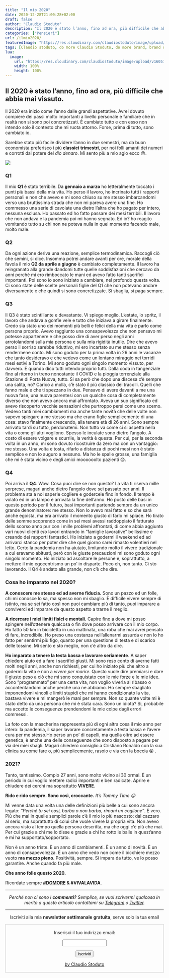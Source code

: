 ```yaml
---
title: "Il mio 2020"
date: 2020-12-28T21:00:28+02:00
draft: false
author: "Claudio Stoduto"
description: "Il 2020 è stato l’anno, fino ad ora, più difficile che abbia mai vissuto."
categories: ["Pensieri"]
url: /ilmio2020/
featuredImage: "https://res.cloudinary.com/claudiostoduto/image/upload/v1609175363/lccmkzanrrzvklhze8qu.jpg"
tags: [Claudio stoduto, do more Claudio Stoduto, do more brand, brand do more, do more italia, do more, fai di più, blog motivazionale, Claudio Stoduto]
lua:
  image:
    url: "https://res.cloudinary.com/claudiostoduto/image/upload/v1605100311/Nasci_sbagli_e_cresci_podcast.jpg"
    width: 100%
    height: 100%
---
```

## Il 2020 è stato l’anno, fino ad ora, più difficile che abbia mai vissuto.

Il 2020 era inizio come l’anno dalle grandi aspettative. Avrei dovuto compiere dei passi molto importanti a livello personale e familiare che in realtà non si sono poi concretizzati. È cambiato tutto e con esso non intendo solo il contesto che mi ruota attorno. Forse, prima di tutto, sono cambiato io.

Sarebbe stato più facile dividere l’anno in due semestri, ma da buon economista preferisco i più **classici** **trimestri**, per noi folli amanti dei numeri e corrotti dal potere del *dio denaro*. Mi sento più a mio agio ecco 😜.

![](https://res.cloudinary.com/claudiostoduto/image/upload/v1609175363/lccmkzanrrzvklhze8qu.jpg)

### Q1

Il mio **Q1** è stato terribile. Da **gennaio a marzo** ho letteralmente toccato i punti più bassi della mia vita. Ho perso il lavoro, ho incrinato tutti i rapporti personali e non che avevo e mi sono chiuso su me stesso imbarcandomi verso una bruttissima strada che non mi pareva avere una fine. Ho commesso una serie di cavolate una dietro l’altra che ho pagato per intero, nessuna esclusa. Ho passato ed ho fatto passare dei mesi terribili. Il lavoro che non andava e la pandemia poi mi hanno segnato. Ed io? ho reagito vomitando tutto su chi non ne poteva nulla in quel momento facendo male, molto male.


### Q2

Da ogni azione deriva una reazione, semplice termodinamica. Raccogli ciò che semini, si dice. Insomma potrei andare avanti per ore, morale della favola il mio **Q2 da aprile a giugno** è cambiato completamente. Il lavoro ha reingranato alla grande dandomi tutte quelle soddisfazioni che cercavo da anni perché mi ero rimboccato le mani ed avevo fatto tanti sacrifici importanti. Poi sono io sono iniziato a cambiare, nel profondo questa volta. Ci sono state delle scelte personali figlie del Q1 che non potevano andare diversamente e che quindi si sono concretizzate. Si sbaglia, si paga sempre.

### Q3

Il Q3 è stato scintillante e devastante. Vi spiego meglio. L’estate, lo spritz, il lavoro che andava a gonfie vele e tutto che iniziava a girare finalmente. Credo sia stato uno dei momenti più belli e felici della mia vita e parlo come persona proprio. Avevo raggiunto una consapevolezza che non pensavo mi potesse appartenere e che posso dire di aver perso negli anni arrotolandomi sulla mia persona e sulla mia rigidità inutile. Dire che avevo perso il sorriso sarebbe riduttivo, mi ero incartato su me stesso senza rendermene conto. Mi sono goduto per la prima volta in 26 anni le vacanze che tanto desideravo e che vedevo come un lontano miraggio nei torridi mesi estivi a Torino. Mi sono goduto ogni singolo momento vissuto, per davvero. E quando dico tutti intendo proprio tutti. Dalla coda in tangenziale fino al ritorno in treno nonostante il COVID e la pioggia torrenziale alla Stazione di Porta Nuova, tutto. Si sa però che dopo una discesa c’è sempre una salita, no? Carico a molla, c’è stato il più classico dei tracolli. Quelli che fanno male e che ti spezzano in due. Pensavo di avere davanti a me una nuova fase, una nuova parentesi con un qualche cosa di completamente diverso che non avevo ancora mai affrontato. Aveva un suo significato ed avevo riscoperto vecchie sensazioni che purtroppo persi come uno scemo. Vedevo tanti miei cambiamenti ma anche tante novità che delle volte non sapevo spiegare a me stesso ma che erano figlie semplicemente di una cosa: stavo finalmente crescendo, alla tenera età di 26 anni. Sono sempre arrivato tardi su tutto, perdonatemi. Non tutto va come ci si aspetta nella vita o come gli altri vogliono. Spesso le inculate sono dietro l’angolo. A costo di essere volgare e scurrile, la verità è questa. Per cui, per la seconda volta in un anno, mi sono dovuto ricostruire da zero ma con un vantaggio: me stesso. Una volta è tosta, rifarlo a distanza di pochi mesi non è stato semplice e non lo auguro a nessuno. Ma ho le spalle grosse, una famiglia che mi è stata vicino e degli amici moooooolto pazienti 😊.

### Q4

Poi arriva il **Q4**. Wow. Cosa puoi dire se non questo? La vita ti riserva mille sorprese, magari anche dietro l’angolo dove sei passato per anni. Il problema sta a noi saperle cogliere e godercele fino in fondo. Il tempo è volato ed in un lampo è arrivata la fine dell’anno. Ho posto delle basi in questo periodo per il futuro, basi importanti partendo sempre da un unico grande denominatore: me stesso. Non lo avevo mai fatto e so che sarà anche egoista, ma era arrivato il momento giusto di farlo mi spiace. Ho tirato delle somme scoprendo come in sei mesi avessi raddoppiato il fatturato dello scorso anno pur con i mille problemi affrontati, di come abbia aggiunto vari nuovi clienti e/o lavori entrando in “famiglie lavorative” bellissime  e creando dei rapporti fantastici. Ho iniziato a godermi il weekend ed ad arrivarci stanco per poter dire che quel giorno sarei rimasto volentieri nel letto. Certo la pandemia non ha aiutato, limitando molto il vivere tradizionale a cui eravamo abituati, però con le giuste precauzioni mi sono goduto ogni singolo momento. Ho iniziato ad ascoltare le persone e, soprattutto, a mettere il mio egocentrismo un po’ in disparte. Poco eh, non tanto. Ci sto lavorando. Il Q4 è andato alla grande, non c’è che dire.

### Cosa ho imparato nel 2020?

**A conoscere me stesso ed ad averne fiducia.** Sono un pazzo ed un folle, chi mi conosce lo sa, ma spesso non mi sbaglio. È difficile vivere sempre di istinto, ma se sei fatto così non puoi cambiare più di tanto, puoi imparare a conviverci ed imparare da questo aspetto a trarne il meglio.

**A ricercare i miei limiti fisici e mentali.** Capire fino a dove mi posso spingere nell’ottenere qualcosa o fin dove posso arrivare con il mio corpo. Ho fatto 50 km in bicicletta in una mattinata, una roba che mai avrei pensato di fare, incredibile. Ho preso una costanza nell’allenarmi assurda e non lo ho fatto per sentirmi più figo, quanto per una questione di testa e di scarico delle tossine. Mi sento e sto meglio, non c’è altro da dire.

**Ho imparato a tenere la testa bassa e lavorare seriamente**. A saper chiedere aiuto ed a fare i sacrifici giusti. Mi sono reso conto di averne fatti molti negli anni, anche non richiesti, per cui ho iniziato più che altro a godermi la vita e non a *vivere per morire*. Questo vuole dire premiarsi e dare il giusto peso a ciò che mi sono conquistato con le mie forze e le mie idee. Sono “programmato” per una certa vita, non voglio viverla al ribasso o accontentandomi anche perché una ne abbiamo. Ho sempre sbagliato imponendomi vincoli e limiti stupidi che mi hanno condizionato la vita, bastava vivere e mi mangerò le mani per sempre. Non so quante volte mi è stato detto da una persona che mi è stata cara. Sono un idiota? Si, probabile ma accetto le conseguenze prendendomi le mie colpe dagli errori commessi.

La foto con la mascherina rappresenta più di ogni altra cosa il mio anno per intero: la pandemia, il saper lavorare concretamente a testa bassa e l’avere cura per me stesso.Ho perso un po’ di capelli, ma quella oltre ad essere genetica, è anche una delle conseguenze che sono disposto a pagare per via dei miei sbagli. Magari chiederò consiglio a Cristiano Ronaldo con la sua clinica su come fare o, più semplicemente, rasoio e via con la boccia 😜 .

### 2021? 

Tanto, tantissimo. Compio 27 anni, sono molto vicino ai 30 ormai. È un periodo in cui voglio mettere radici importanti e ben radicate. Aprire e chiudere dei cerchi ma soprattutto **VIVERE**. 

**Rido e rido sempre. Sono così, croccante.** *It’s Tommy Time 😜* 

Mi venne data una volta una delle definizioni più belle a cui sono ancora legato: *“Perché tu sei così, barba o non barba, rimani un coglione”*. È vero. Più che mai in quelle semplici parole c’è il mio io più nascosto: dal cazzaro al serio, ma soprattutto di colui che vuole vivere la propria vita. Non avevo ancora visto al tempo quella persona descritta, ma che oggi c’è più che mai. Per cui grazie a chi me lo disse e grazie a chi ho rotto le balle in quest’anno e mi ha supportato/sopportato.

Non è un anno triste. È un anno di cambiamenti. È un anno di novità. È un anno di consapevolezza. È un anno che vedo non come il bicchiere mezzo vuoto **ma mezzo pieno**. Positività, sempre. Si impara da tutto, ve lo posso garantire. Anche quando fa più male.

**Che anno folle questo 2020.**

Ricordate sempre **[#DOMORE](https://claudiostoduto.com/domore/) & #VIVALAVIDA**.

<hr />
<p style="text-align: center;"><em>Perch&eacute; non ci sono i <strong>commenti?</strong> Semplice, se vuoi scrivermi qualcosa in merito a questo articolo contattami su&nbsp;<a href="Https://t.me/claudiostoduto">Telegram</a> o <a href="Http://www.twitter.com/claudiostoduto">Twitter</a>.</em></p>
<hr />
 
<p style="text-align: center;">Iscriviti alla mia <strong>newsletter</strong> <strong>settimanale</strong>&nbsp;<strong>gratuita</strong>, serve solo la tua email</p>

 <form style="border:1px solid #ccc;padding:3px;text-align:center;" action="https://tinyletter.com/claudiostoduto" method="post" target="popupwindow" onsubmit="window.open('https://tinyletter.com/claudiostoduto', 'popupwindow', 'scrollbars=yes,width=800,height=600');return true"><p><label for="tlemail">Inserisci il tuo indirizzo email:</label></p><p><input type="text" style="width:140px" name="email" id="tlemail" /></p><input type="hidden" value="1" name="embed"/><input type="submit" value="Iscriviti" /><p><a href="https://claudiostoduto.com" target="_blank">by Claudio Stoduto</a></p></form>